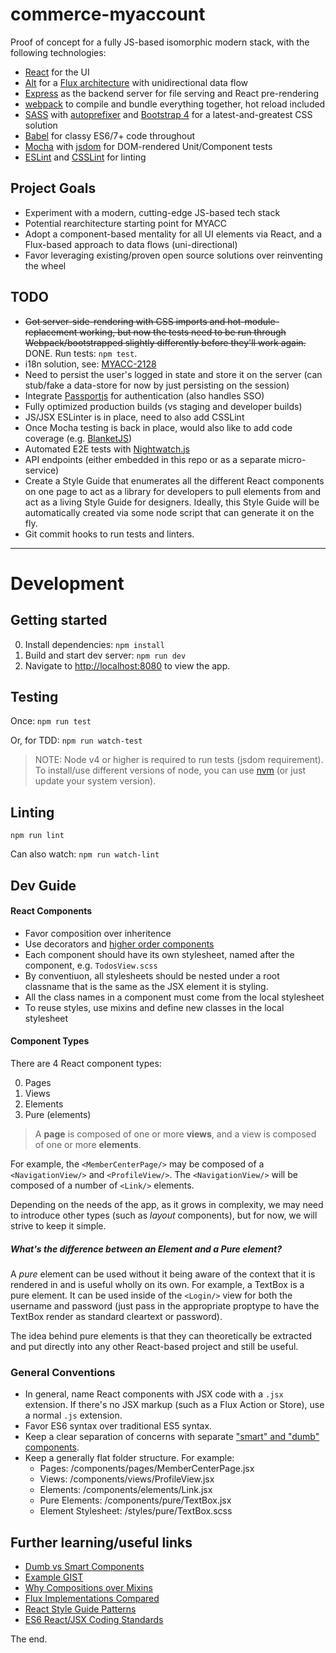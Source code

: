 # commerce-myaccount

Proof of concept for a fully JS-based isomorphic modern stack, with the following technologies:

- [React](https://facebook.github.io/react/) for the UI
- [Alt](http://alt.js.org/) for a [Flux architecture](https://facebook.github.io/flux/docs/overview.html) with unidirectional data flow
- [Express](http://koajs.com/) as the backend server for file serving and React pre-rendering
- [webpack](http://webpack.github.io/) to compile and bundle everything together, hot reload included
- [SASS](http://sass-lang.com/) with [autoprefixer](https://github.com/postcss/autoprefixer) and [Bootstrap 4](http://v4-alpha.getbootstrap.com/) for a latest-and-greatest CSS solution
- [Babel](https://babeljs.io/) for classy ES6/7+ code throughout
- [Mocha](http://mochajs.org/) with [jsdom](https://www.npmjs.com/package/node-jsdom) for DOM-rendered Unit/Component tests
- [ESLint](http://eslint.org/) and [CSSLint](https://github.com/CSSLint/csslint) for linting


## Project Goals

- Experiment with a modern, cutting-edge JS-based tech stack
- Potential rearchitecture starting point for MYACC
- Adopt a component-based mentality for all UI elements via React, and a Flux-based approach to data flows (uni-directional)
- Favor leveraging existing/proven open source solutions over reinventing the wheel


## TODO

- ~~Got server-side-rendering with CSS imports and hot-module-replacement working, but now the tests need to be run through Webpack/bootstrapped slightly differently before they'll work again.~~ DONE. Run tests: `npm test`.
- i18n solution, see: [MYACC-2128](https://jira.nyt.net/browse/MYACC-2128)
- Need to persist the user's logged in state and store it on the server (can stub/fake a data-store for now by just persisting on the session)
- Integrate [Passportjs](http://passportjs.org/) for authentication (also handles SSO)
- Fully optimized production builds (vs staging and developer builds)
- JS/JSX ESLinter is in place, need to also add CSSLint
- Once Mocha testing is back in place, would also like to add code coverage (e.g. [BlanketJS](http://blanketjs.org/))
- Automated E2E tests with [Nightwatch.js](http://nightwatchjs.org/)
- API endpoints (either embedded in this repo or as a separate micro-service)
- Create a Style Guide that enumerates all the different React components on one page to act as a library for developers to pull elements from and act as a living Style Guide for designers. Ideally, this Style Guide will be automatically created via some node script that can generate it on the fly.
- Git commit hooks to run tests and linters.


---

# Development

## Getting started

0. Install dependencies: `npm install`
1. Build and start dev server: `npm run dev`
2. Navigate to [http://localhost:8080](http://localhost:8080) to view the app.

## Testing

Once: `npm run test`

Or, for TDD: `npm run watch-test`

> NOTE: Node v4 or higher is required to run tests (jsdom requirement). To install/use different versions of node, you can use [nvm](https://github.com/creationix/nvm) (or just update your system version).


## Linting
 
`npm run lint`

Can also watch: `npm run watch-lint`

## Dev Guide

#### React Components
  - Favor composition over inheritence
  - Use decorators and [higher order components](https://medium.com/@dan_abramov/mixins-are-dead-long-live-higher-order-components-94a0d2f9e750)
  - Each component should have its own stylesheet, named after the component, e.g. `TodosView.scss`
  - By conventiuon, all stylesheets should be nested under a root classname that is the same as the JSX element it is styling.
  - All the class names in a component must come from the local stylesheet
  - To reuse styles, use mixins and define new classes in the local stylesheet

#### Component Types
There are 4 React component types:

0. Pages
1. Views
2. Elements
3. Pure (elements)

> A **page** is composed of one or more **views**, and a view is composed of one or more **elements**.

For example, the `<MemberCenterPage/>` may be composed of a `<NavigationView/>` and `<ProfileView/>`. The `<NavigationView/>` will be composed of a number of `<Link/>` elements.

Depending on the needs of the app, as it grows in complexity, we may need to introduce other types (such as _layout_ components), but for now, we will strive to keep it simple.

##### What's the difference between an _Element_ and a _Pure_ element?

A _pure_ element can be used without it being aware of the context that it is rendered in and is useful wholly on its own. For example, a TextBox is a pure element. It can be used inside of the `<Login/>` view for both the username and password (just pass in the appropriate proptype to have the TextBox render as standard cleartext or password).

The idea behind pure elements is that they can theoretically be extracted and put directly into any other React-based project and still be useful.

### General Conventions

- In general, name React components with JSX code with a `.jsx` extension. If there's no JSX markup (such as a Flux Action or Store), use a normal `.js` extension.
- Favor ES6 syntax over traditional ES5 syntax.
- Keep a clear separation of concerns with separate ["smart" and "dumb" components](https://medium.com/@dan_abramov/smart-and-dumb-components-7ca2f9a7c7d0).
- Keep a generally flat folder structure. For example:
  - Pages: /components/pages/MemberCenterPage.jsx
  - Views: /components/views/ProfileView.jsx
  - Elements: /components/elements/Link.jsx
  - Pure Elements: /components/pure/TextBox.jsx
  - Element Stylesheet: /styles/pure/TextBox.scss

 
 
## Further learning/useful links

- [Dumb vs Smart Components](https://medium.com/@dan_abramov/smart-and-dumb-components-7ca2f9a7c7d0)
- [Example GIST](https://gist.github.com/chantastic/fc9e3853464dffdb1e3c)
- [Why Compositions over Mixins](https://medium.com/@dan_abramov/mixins-are-dead-long-live-higher-order-components-94a0d2f9e750)
- [Flux Implementations Compared](http://pixelhunter.me/post/110248593059/flux-solutions-compared-by-example)
- [React Style Guide Patterns](https://reactjsnews.com/react-style-guide-patterns-i-like/)
- [ES6 React/JSX Coding Standards](https://github.com/jrskerritt/react-coding-standards)


The end.


